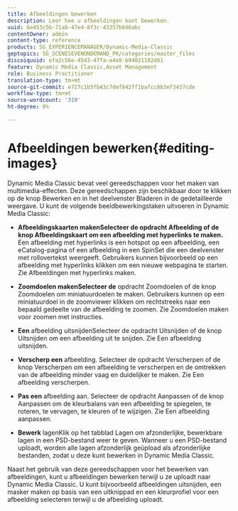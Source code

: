 ```yaml
---
title: Afbeeldingen bewerken
description: Leer hoe u afbeeldingen kunt bewerken.
uuid: 6e453c5b-71ab-47e4-8f3c-43357b846abc
contentOwner: admin
content-type: reference
products: SG_EXPERIENCEMANAGER/Dynamic-Media-Classic
geptopics: SG_SCENESEVENONDEMAND_PK/categories/master_files
discoiquuid: efa2c56e-4543-47fa-a4e8-b94021102d01
feature: Dynamic Media Classic,Asset Management
role: Business Practitioner
translation-type: tm+mt
source-git-commit: e727c1b5fb43c7def842ff1bafcc8b3ef3437cde
workflow-type: tm+mt
source-wordcount: '319'
ht-degree: 0%

---
```



# Afbeeldingen bewerken{#editing-images}

Dynamic Media Classic bevat veel gereedschappen voor het maken van multimedia-effecten. Deze gereedschappen zijn beschikbaar door te klikken op de knop Bewerken en in het deelvenster Bladeren in de gedetailleerde weergave. U kunt de volgende beeldbewerkingstaken uitvoeren in Dynamic Media Classic:

* **Afbeeldingskaarten makenSelecteer de opdracht Afbeelding of de knop Afbeeldingskaart om een afbeelding met hyperlinks te maken.**
Een afbeelding met hyperlinks is een hotspot op een afbeelding, een eCatalog-pagina of een afbeelding in een SpinSet die een deelvenster met rollovertekst weergeeft. Gebruikers kunnen bijvoorbeeld op een afbeelding met hyperlinks klikken om een nieuwe webpagina te starten. Zie Afbeeldingen met hyperlinks maken.

* **Zoomdoelen makenSelecteer de**
opdracht Zoomdoelen of de knop Zoomdoelen om miniatuurdoelen te maken. Gebruikers kunnen op een miniatuurdoel in de zoomviewer klikken om rechtstreeks naar een bepaald gedeelte van de afbeelding te zoomen. Zie Zoomdoelen maken voor zoomen met instructies.

* **Een**
afbeelding uitsnijdenSelecteer de opdracht Uitsnijden of de knop Uitsnijden om een afbeelding uit te snijden. Zie Een afbeelding uitsnijden.

* **Verscherp een**
afbeelding. Selecteer de opdracht Verscherpen of de knop Verscherpen om een afbeelding te verscherpen en de omtrekken van de afbeelding minder vaag en duidelijker te maken. Zie Een afbeelding verscherpen.

* **Pas een**
afbeelding aan. Selecteer de opdracht Aanpassen of de knop Aanpassen om de kleurbalans van een afbeelding te spiegelen, te roteren, te vervagen, te kleuren of te wijzigen. Zie Een afbeelding aanpassen.

* **Bewerk**
lagenKlik op het tabblad Lagen om afzonderlijke, bewerkbare lagen in een PSD-bestand weer te geven. Wanneer u een PSD-bestand uploadt, worden alle lagen afzonderlijk geüpload als afzonderlijke bestanden, zodat u deze kunt bewerken in Dynamic Media Classic.

Naast het gebruik van deze gereedschappen voor het bewerken van afbeeldingen, kunt u afbeeldingen bewerken terwijl u ze uploadt naar Dynamic Media Classic. U kunt bijvoorbeeld afbeeldingen uitsnijden, een masker maken op basis van een uitknippad en een kleurprofiel voor een afbeelding selecteren terwijl u de afbeelding uploadt.
